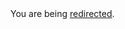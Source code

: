<html><body>You are being <a href="https://raw.githubusercontent.com/pcherel/RtestRepo/master/README.md">redirected</a>.</body></html>